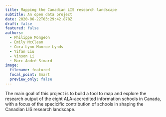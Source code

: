 ```yaml
---
title: Mapping the Canadian LIS research landscape
subtitle: An open data project
date: 2020-06-22T03:29:42.878Z
draft: false
featured: false
authors:
  - Philippe Mongeon
  - Emily McClean
  - Cora-Lynn Munroe-Lynds
  - Yifan Liu
  - Vinson Li
  - Marc-André Simard
image:
  filename: featured
  focal_point: Smart
  preview_only: false
---
```


The main goal of this project is to build a tool to map and explore the research output of the eight ALA-accredited information schools in Canada, with a focus of the specicific contribution of schools in shaping the Canadian LIS research landscape.


